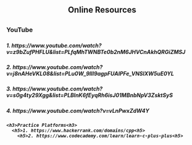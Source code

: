 <h2 align="center"> Online Resources<h2>
 <h3>YouTube<h3>
   <h5>1. https://www.youtube.com/watch?v=z9bZufPHFLU&list=PLfqMhTWNBTe0b2nM6JHVCnAkhQRGiZMSJ<h5>
     <h5>2. https://www.youtube.com/watch?v=j8nAHeVKL08&list=PLu0W_9lII9agpFUAlPFe_VNSlXW5uE0YL<h5>
       <h5>3. https://www.youtube.com/watch?v=s0g4ty29Xgg&list=PLBlnK6fEyqRh6isJ01MBnbNpV3ZsktSyS<h5>
         <h5>4. https://www.youtube.com/watch?v=vLnPwxZdW4Y<h5>
        
           
    <h3>Practice Platforms<h3>
      <h5>1. https://www.hackerrank.com/domains/cpp<h5>
        <h5>2. https://www.codecademy.com/learn/learn-c-plus-plus<h5>
